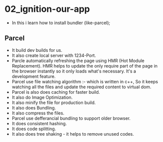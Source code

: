 # 02_ignition-our-app

- In this i learn how to install bundler (like-parcel);

## Parcel

- It build dev builds for us.
- It also create local server with 1234-Port.
- Parcle automatically refreshing the page using HMR (Hot Module Replacement). HMR helps to update the only require part of the page in the browser instantly so it only loads what's necessary. It's a development feature.
- Parcel use file watching algorithm :- which is written in c++, So it keeps watching all the files and update the required content to virtual dom.
- Parcel is also does caching for faster build.
- It also do Image Optimization.
- It also minify the file for production build.
- It also does Bundling.
- It also compress the files.
- Parcel use defferancial bundling to support older browser.
- It does consistent hashing.
- It does code splitting.
- It also does tree shaking - it helps to remove unused codes.
